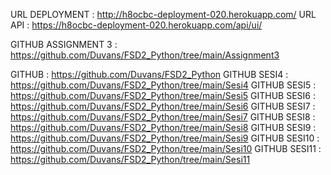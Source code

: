 URL DEPLOYMENT : http://h8ocbc-deployment-020.herokuapp.com/
URL API        : https://h8ocbc-deployment-020.herokuapp.com/api/ui/

GITHUB ASSIGNMENT 3 : https://github.com/Duvans/FSD2_Python/tree/main/Assignment3

GITHUB          : https://github.com/Duvans/FSD2_Python
GITHUB SESI4    : https://github.com/Duvans/FSD2_Python/tree/main/Sesi4
GITHUB SESI5    : https://github.com/Duvans/FSD2_Python/tree/main/Sesi5
GITHUB SESI6    : https://github.com/Duvans/FSD2_Python/tree/main/Sesi6
GITHUB SESI7    : https://github.com/Duvans/FSD2_Python/tree/main/Sesi7
GITHUB SESI8    : https://github.com/Duvans/FSD2_Python/tree/main/Sesi8
GITHUB SESI9    : https://github.com/Duvans/FSD2_Python/tree/main/Sesi9
GITHUB SESI10   : https://github.com/Duvans/FSD2_Python/tree/main/Sesi10
GITHUB SESI11   : https://github.com/Duvans/FSD2_Python/tree/main/Sesi11

